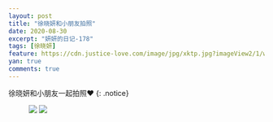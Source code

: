 ```yaml
---
layout: post
title: "徐晓妍和小朋友拍照"
date: 2020-08-30
excerpt: "妍妍的日记-178"
tags: [徐晓妍]
feature: https://cdn.justice-love.com/image/jpg/xktp.jpg?imageView2/1/w/1200/h/500
yan: true
comments: true
---
```

徐晓妍和小朋友一起拍照❤️
{: .notice}
<figure>
    <img src="{{ site.staticUrl }}/yanyan/image/jiaoaodexuxiaoyan0.jpeg" />
    <img src="{{ site.staticUrl }}/yanyan/image/jiaoaodexuxiaoyan1.jpeg" />
</figure>
